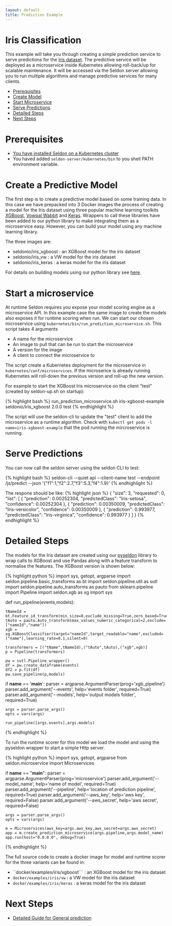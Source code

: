 ```yaml
---
layout: default
title: Prediction Example
---
```


# Iris Classification

This example will take you through creating a simple prediction service to serve predictions for the [Iris dataset](http://archive.ics.uci.edu/ml/datasets/Iris). The predictive service will be deployed as a microservice inside Kubernetes allowing roll-back/up for scalable maintenance. It will be accessed via the Seldon server allowing you to run multiple algorithms and manage predictive services for many clients.

 * [Prerequisites](#prerequisites)
 * [Create Model](#model)
 * [Start Microservice](#microservice)
 * [Serve Predictions](#predictions)
 * [Detailed Steps](#detailed-steps)
 * [Next Steps](#next-steps)

# **Prerequisites**<a name="prerequisites"></a>

 * [You have installed Seldon on a Kubernetes cluster](install.html)
 * You haved added ```seldon-server/kubernetes/bin``` to you shell PATH environment variable.

# **Create a Predictive Model**<a name="model"></a>
The first step is to create a predictive model based on some training data. In this case we have prepacked into 3 Docker images the process of creating a model for the Iris dataset using three popular machine learning toolkits [XGBoost](https://github.com/dmlc/xgboost), [Vowpal Wabbit](https://github.com/JohnLangford/vowpal_wabbit/wiki) and [Keras](http://keras.io/). Wrappers to call these libraries have been added to our python library to make integrating them as a microservice easy. However, you can build your model using any machine learning library. 

The three images are:

 * seldonio/iris_xgboost : an XGBoost model for the iris dataset
 * seldonio/iris_vw : a VW model for the iris dataset
 * seldonio/iris_keras : a keras model for the iris dataset

For details on building models using our python library see [here](prediction-pipeline.html).

# **Start a microservice**<a name="microservice"></a>

At runtime Seldon requires you expose your model scoring engine as a microservice API. In this example case the same image to create the models also exposes it for runtime scoring when run. We can start our chosen microservice using ```kubernetes/bin/run_prediction_microservice.sh```. This script takes 4 arguments

  * A name for the microservice
  * An image to pull that can be run to start the microservice
  * A version for the image
  * A client to connect the microservice to

The script create a Kubernetes deployment for the microservice in ```kubernetes/conf/microservices```. If the microserice is already running Kubernetes will roll-down the previous version and roll-up the new version.

For example to start the XGBoost Iris microservice on the client  "test" (created by seldon-up.sh on startup):

{% highlight bash %}
run_prediction_microservice.sh iris-xgboost-example seldonio/iris_xgboost 2.0.0 test
{% endhighlight %}

The script will use the seldon-cli to update the "test" client to add the microservice as a runtime algorithm. Check with ```kubectl get pods -l name=iris-xgboost-example``` that the pod running the mircroservice is running.  

# **Serve Predictions**<a name="predictions"></a>

You can now call the seldon server using the seldon CLI to test:

{% highlight bash %}
seldon-cli --quiet api --client-name test --endpoint /js/predict --json '{"f1":1,"f2":2.7,"f3":5.3,"f4":1.9}'
{% endhighlight %}

The respone should be like:
{% highlight json %}
{
  "size": 3,
  "requested": 0,
  "list": [
    {
      "prediction": 0.00252304,
      "predictedClass": "Iris-setosa",
      "confidence": 0.00252304
    },
    {
      "prediction": 0.00350009,
      "predictedClass": "Iris-versicolor",
      "confidence": 0.00350009
    },
    {
      "prediction": 0.993977,
      "predictedClass": "Iris-virginica",
      "confidence": 0.993977
    }
  ]
}
{% endhighlight %}


# **Detailed Steps**<a name="detailed-steps"></a>

The models for the Iris dataset are created using our [pyseldon](python-package.html) library to wrap calls to XGBoost and use Pandas along with a feature transform to normalise the features. The XGBoost version is shown below:

{% highlight python %}
import sys, getopt, argparse
import seldon.pipeline.basic_transforms as bt
import seldon.pipeline.util as sutl
import seldon.pipeline.auto_transforms as pauto
from sklearn.pipeline import Pipeline
import seldon.xgb as xg
import sys

def run_pipeline(events,models):

    tNameId = bt.Feature_id_transform(min_size=0,exclude_missing=True,zero_based=True,input_feature="name",output_feature="nameId")
    tAuto = pauto.Auto_transform(max_values_numeric_categorical=2,exclude=["nameId","name"])
    xgb = xg.XGBoostClassifier(target="nameId",target_readable="name",excluded=["name"],learning_rate=0.1,silent=0)

    transformers = [("tName",tNameId),("tAuto",tAuto),("xgb",xgb)]
    p = Pipeline(transformers)

    pw = sutl.Pipeline_wrapper()
    df = pw.create_dataframe(events)
    df2 = p.fit(df)
    pw.save_pipeline(p,models)


if __name__ == '__main__':
    parser = argparse.ArgumentParser(prog='xgb_pipeline')
    parser.add_argument('--events', help='events folder', required=True)
    parser.add_argument('--models', help='output models folder', required=True)

    args = parser.parse_args()
    opts = vars(args)

    run_pipeline([args.events],args.models)
{% endhighlight %}

To run the runtime scorer for this model we load the model and using the pyseldon wrapper to start a simple Http server.

{% highlight python %}
import sys, getopt, argparse
from seldon.microservice import Microservices

if __name__ == "__main__":
    parser = argparse.ArgumentParser(prog='microservice')
    parser.add_argument('--model_name', help='name of model', required=True)
    parser.add_argument('--pipeline', help='location of prediction pipeline', required=True)
    parser.add_argument('--aws_key', help='aws key', required=False)
    parser.add_argument('--aws_secret', help='aws secret', required=False)

    args = parser.parse_args()
    opts = vars(args)

    m = Microservices(aws_key=args.aws_key,aws_secret=args.aws_secret)
    app = m.create_prediction_microservice(args.pipeline,args.model_name)
    app.run(host="0.0.0.0", debug=True)
{% endhighlight %}

The full source code to create a docker image for model and runtime scorer for the three variants can be found in:

 * ``docker/examples/iris/xgboost``` : an XGBoost model for the iris dataset
 * ```docker/examples/iris/vw``` : a VW model for the iris dataset
 * ```docker/examples/iris/keras``` : a keras model for the iris dataset



# Next Steps<a name="next-steps"></a>

 * [Detailed Guide for General prediction](prediction-guide.html)


